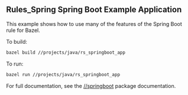 ## Rules_Spring Spring Boot Example Application


This example shows how to use many of the features of the Spring Boot rule for Bazel.

To build:

```bash
bazel build //projects/java/rs_springboot_app
```

To run:

```bash
bazel run //projects/java/rs_springboot_app
```

For full documentation, see the [//springboot](https://github.com/salesforce/rules_spring) package documentation.
